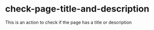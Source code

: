 # check-page-title-and-description
This is an action to check if the page has a title or description
